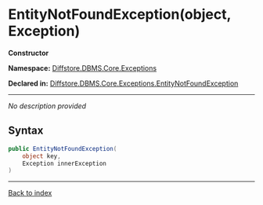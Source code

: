 # EntityNotFoundException(object, Exception)

**Constructor**

**Namespace:** [Diffstore.DBMS.Core.Exceptions](Diffstore.DBMS.Core.Exceptions.md)

**Declared in:** [Diffstore.DBMS.Core.Exceptions.EntityNotFoundException](Diffstore.DBMS.Core.Exceptions.EntityNotFoundException.md)

------


*No description provided*

## Syntax

```csharp
public EntityNotFoundException(
	object key,
	Exception innerException
)
```

------

[Back to index](index.md)